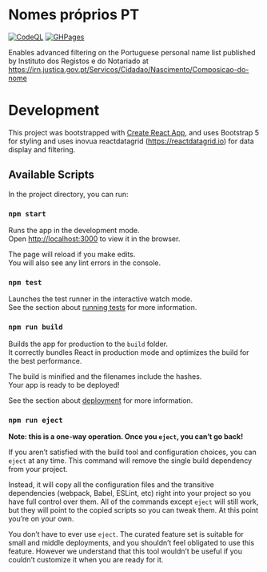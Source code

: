 # Nomes próprios PT
[![CodeQL](https://github.com/organom/nomes-proprios-pt/actions/workflows/codeql-analysis.yml/badge.svg?branch=main)](https://github.com/organom/nomes-proprios-pt/actions/workflows/codeql-analysis.yml) [![GHPages](https://github.com/organom/nomes-proprios-pt/actions/workflows/ghpages.yml/badge.svg)](https://github.com/organom/nomes-proprios-pt/actions/workflows/ghpages.yml)

Enables advanced filtering on the Portuguese personal name list published by Instituto dos Registos e do Notariado at https://irn.justica.gov.pt/Servicos/Cidadao/Nascimento/Composicao-do-nome


# Development

This project was bootstrapped with [Create React App](https://github.com/facebook/create-react-app), and uses Bootstrap 5 for styling and uses inovua reactdatagrid (https://reactdatagrid.io) for data display and filtering.

## Available Scripts

In the project directory, you can run:

### `npm start`

Runs the app in the development mode.\
Open [http://localhost:3000](http://localhost:3000) to view it in the browser.

The page will reload if you make edits.\
You will also see any lint errors in the console.

### `npm test`

Launches the test runner in the interactive watch mode.\
See the section about [running tests](https://facebook.github.io/create-react-app/docs/running-tests) for more information.

### `npm run build`

Builds the app for production to the `build` folder.\
It correctly bundles React in production mode and optimizes the build for the best performance.

The build is minified and the filenames include the hashes.\
Your app is ready to be deployed!

See the section about [deployment](https://facebook.github.io/create-react-app/docs/deployment) for more information.

### `npm run eject`

**Note: this is a one-way operation. Once you `eject`, you can’t go back!**

If you aren’t satisfied with the build tool and configuration choices, you can `eject` at any time. This command will remove the single build dependency from your project.

Instead, it will copy all the configuration files and the transitive dependencies (webpack, Babel, ESLint, etc) right into your project so you have full control over them. All of the commands except `eject` will still work, but they will point to the copied scripts so you can tweak them. At this point you’re on your own.

You don’t have to ever use `eject`. The curated feature set is suitable for small and middle deployments, and you shouldn’t feel obligated to use this feature. However we understand that this tool wouldn’t be useful if you couldn’t customize it when you are ready for it.

